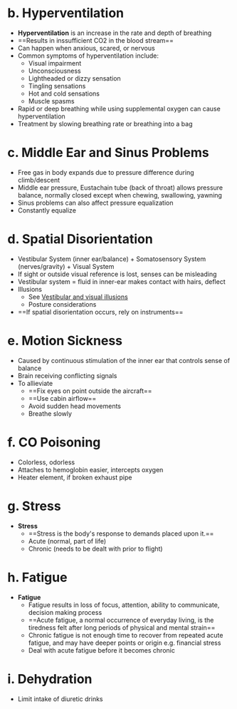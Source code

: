 # b. Hyperventilation

* **Hyperventilation** is an increase in the rate and depth of breathing
* ==Results in inssufficient CO2 in the blood stream==
* Can happen when anxious, scared, or nervous
* Common symptoms of hyperventilation include:
  * Visual impairment
  * Unconsciousness
  * Lightheaded or dizzy sensation
  * Tingling sensations
  * Hot and cold sensations
  * Muscle spasms
* Rapid or deep breathing while using supplemental oxygen can cause hyperventilation
* Treatment by slowing breathing rate or breathing into a bag

# c. Middle Ear and Sinus Problems

* Free gas in body expands due to pressure difference during climb/descent
* Middle ear pressure, Eustachain tube (back of throat) allows pressure balance, normally closed except when chewing, swallowing, yawning
* Sinus problems can also affect pressure equalization
* Constantly equalize

# d. Spatial Disorientation

* Vestibular System (inner ear/balance) + Somatosensory System (nerves/gravity) + Visual System
* If sight or outside visual reference is lost, senses can be misleading
* Vestibular system = fluid in inner-ear makes contact with hairs, deflect
* Illusions
  * See [Vestibular and visual illusions](#vestibular-and-visual-illusions)
  * Posture considerations
* ==If spatial disorientation occurs, rely on instruments==

# e. Motion Sickness

* Caused by continuous stimulation of the inner ear that controls sense of balance
* Brain receiving conflicting signals
* To allieviate
  * ==Fix eyes on point outside the aircraft==
  * ==Use cabin airflow==
  * Avoid sudden head movements
  * Breathe slowly

# f. CO Poisoning

* Colorless, odorless
* Attaches to hemoglobin easier, intercepts oxygen
* Heater element, if broken exhaust pipe

# g. Stress

* **Stress**
  * ==Stress is the body's response to demands placed upon it.==
  * Acute (normal, part of life)
  * Chronic (needs to be dealt with prior to flight)

# h. Fatigue

* **Fatigue**
  * Fatigue results in loss of focus, attention, ability to communicate, decision making process
  * ==Acute fatigue, a normal occurrence of everyday living, is the tiredness felt after long periods of physical and mental strain==
  * Chronic fatigue is not enough time to recover from repeated acute fatigue, and may have deeper points or origin e.g. financial stress
  * Deal with acute fatigue before it becomes chronic

# i. Dehydration

* Limit intake of diuretic drinks
